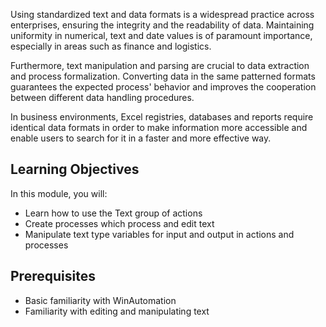 Using standardized text and data formats is a widespread practice across enterprises, ensuring the integrity and the readability of data. Maintaining uniformity in numerical, text and date values is of paramount importance, especially in areas such as finance and logistics. 

Furthermore, text manipulation and parsing are crucial to data extraction and process formalization. Converting data in the same patterned formats guarantees the expected process' behavior and improves the cooperation between different data handling procedures.

In business environments, Excel registries, databases and reports require identical data formats in order to make information more accessible and enable users to search for it in a faster and more effective way. 

## Learning Objectives

In this module, you will:
* Learn how to use the Text group of actions
* Create processes which process and edit text
* Manipulate text type variables for input and output in actions and processes

## Prerequisites

* Basic familiarity with WinAutomation
* Familiarity with editing and manipulating text